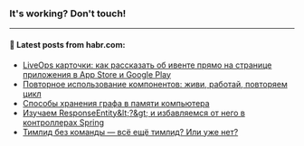 ### It's working? Don't touch!

---
<!--
#### 🛠️ Technical stack:

![C++](https://img.shields.io/badge/C++-informational?logo=c%2B%2B&style=flat&logoColor=white&color=9C033A)
![Java](https://img.shields.io/badge/Java-informational?logo=java&style=flat&logoColor=white&color=007396)
![Kotlin](https://img.shields.io/badge/Kotlin-informational?logo=Kotlin&style=flat&logoColor=white&color=0095D5)
![JS](https://img.shields.io/badge/JS-informational?logo=javaScript&style=flat&logoColor=black&color=F7Df1E) <br>
![HTML5](https://img.shields.io/badge/HTML5-informational?logo=html5&style=flat&logoColor=white&color=E34F26)
![CSS3](https://img.shields.io/badge/CSS3-informational?logo=css3&style=flat&logoColor=white&color=157286)
![Sass](https://img.shields.io/badge/Saas-informational?logo=sass&style=flat&logoColor=white&color=hotpink)
![PHP](https://img.shields.io/badge/PHP-informational?logo=php&style=flat&logoColor=white&color=777BB4) <br>
![WebPAck](https://img.shields.io/badge/WebPack-informational?logo=webPack&style=flat&logoColor=white&color=FF6F00)
![Bootstrap](https://img.shields.io/badge/Bootstrap-informational?logo=Bootstrap&style=flat&logoColor=white&color=7952B3)
![MySQL](https://img.shields.io/badge/MySQL-informational?logo=MySQL&style=flat&logoColor=white&color=00f) <br>
![NodeJS](https://img.shields.io/badge/NodeJS-informational?logo=node.js&style=flat&logoColor=white&color=43853D)
![Spring](https://img.shields.io/badge/Spring-informational?logo=Spring&style=flat&logoColor=white&color=0A9EDC)
![Angular](https://img.shields.io/badge/Vue-informational?logo=vue.js&style=flat&logoColor=white&color=red)
![Git](https://img.shields.io/badge/Git-informational?logo=git&style=flat&logoColor=white&color=darkorange)

___
-->

#### 💬 Latest posts from habr.com:

<!-- BLOG-POST-LIST:START -->
- [LiveOps карточки: как рассказать об ивенте прямо на странице приложения в App Store и Google Play](https://habr.com/ru/post/675376/?utm_source=habrahabr&utm_medium=rss&utm_campaign=675376)
- [Повторное использование компонентов: живи, работай, повторяем цикл](https://habr.com/ru/post/675660/?utm_source=habrahabr&utm_medium=rss&utm_campaign=675660)
- [Способы хранения графа в памяти компьютера](https://habr.com/ru/post/675730/?utm_source=habrahabr&utm_medium=rss&utm_campaign=675730)
- [Изучаем ResponseEntity&amp;lt;?&amp;gt; и избавляемся от него в контроллерах Spring](https://habr.com/ru/post/675716/?utm_source=habrahabr&utm_medium=rss&utm_campaign=675716)
- [Тимлид без команды — всё ещё тимлид? Или уже нет?](https://habr.com/ru/post/675628/?utm_source=habrahabr&utm_medium=rss&utm_campaign=675628)
<!-- BLOG-POST-LIST:END -->
